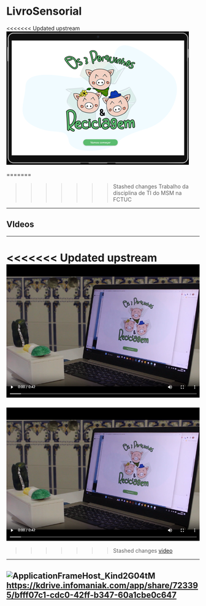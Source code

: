 ﻿# LivroSensorial
<<<<<<< Updated upstream
![chrome_CSKvsEMaGm](https://github.com/jmartsdesign/LivroSensorial/blob/main/docs/Fotos/image8.png?raw=true)

=======
>>>>>>> Stashed changes
Trabalho da disciplina de TI do MSM na FCTUC
----
## VIdeos

---
<<<<<<< Updated upstream
![enter image description here](https://raw.githubusercontent.com/jmartsdesign/LivroSensorial/main/docs/Fotos/Imagens/chrome_MCluFzOAjy.png)
=======
![enter image description here](https://raw.githubusercontent.com/jmartsdesign/LivroSensorial/main/Fotos/Imagens/chrome_MCluFzOAjy.png)
>>>>>>> Stashed changes
[video](https://kdrive.infomaniak.com/app/share/723395/890b86db-3313-41ae-8321-d7a32a2ec91b)
---
![ApplicationFrameHost_Kind2G04tM](https://github.com/jmartsdesign/LivroSensorial/assets/57221659/d8ddd2bc-f5c6-41df-835a-49137319b6df)
https://kdrive.infomaniak.com/app/share/723395/bfff07c1-cdc0-42ff-b347-60a1cbe0c647
---
